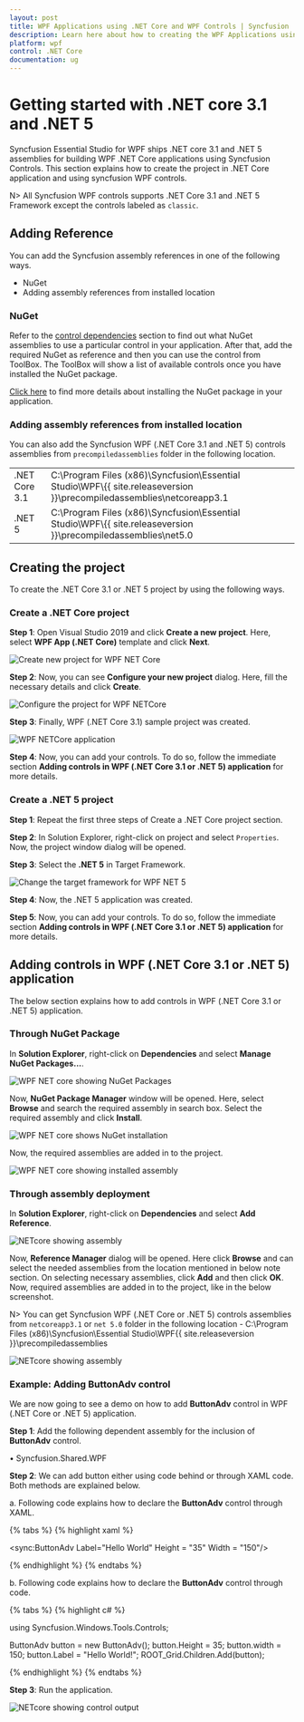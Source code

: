 ```yaml
---
layout: post
title: WPF Applications using .NET Core and WPF Controls | Syncfusion
description: Learn here about how to creating the WPF Applications using .NET Core and the Syncfusion WPF Controls.
platform: wpf
control: .NET Core
documentation: ug
---
```


# Getting started with .NET core 3.1 and .NET 5

Syncfusion Essential Studio for WPF ships .NET core 3.1 and .NET 5 assemblies for building WPF .NET Core applications using Syncfusion Controls. This section explains how to create the project in .NET Core application and using syncfusion WPF controls.

N> All Syncfusion WPF controls supports .NET Core 3.1 and .NET 5 Framework except the controls labeled as `classic`.

## Adding Reference

You can add the Syncfusion assembly references in one of the following ways.

* NuGet
* Adding assembly references from installed location

### NuGet

Refer to the [control dependencies](https://help.syncfusion.com/wpf/control-dependencies) section to find out what NuGet assemblies to use a particular control in your application. After that, add the required NuGet as reference and then you can use the control from ToolBox. The ToolBox will show a list of available controls once you have installed the NuGet package.

[Click here](https://help.syncfusion.com/wpf/visual-studio-integration/nuget-packages) to find more details about installing the NuGet package in your application.

### Adding assembly references from installed location

You can also add the Syncfusion WPF (.NET Core 3.1 and .NET 5) controls assemblies from `precompiledassemblies` folder in the following location.

<table>
<tr>
<td>.NET Core 3.1</td>
<td>C:\Program Files (x86)\Syncfusion\Essential Studio\WPF\{{ site.releaseversion }}\precompiledassemblies\netcoreapp3.1</td>
</tr>
<tr>
<td>.NET 5</td>
<td>C:\Program Files (x86)\Syncfusion\Essential Studio\WPF\{{ site.releaseversion }}\precompiledassemblies\net5.0</td>
</tr>
</table>

## Creating the project

To create the .NET Core 3.1 or .NET 5 project by using the following ways.

### Create a .NET Core project

**Step 1**: Open Visual Studio 2019 and click **Create a new project**. Here, select **WPF App (.NET Core)** template and click **Next**.

![Create new project for WPF NET Core](NETcore_WPF_images/wpf-netcore-create-project.png)

**Step 2**: Now, you can see **Configure your new project** dialog. Here, fill the necessary details and click **Create**. 

![Configure the project for WPF NETCore](NETcore_WPF_images/wpf-netcore-configure-project.png)

**Step 3**: Finally, WPF (.NET Core 3.1) sample project was created.

![WPF NETCore application](NETcore_WPF_images/wpf-netcore-application.png)

**Step 4**: Now, you can add your controls. To do so, follow the immediate section **Adding controls in WPF (.NET Core 3.1 or .NET 5) application** for more details. 

### Create a .NET 5 project

**Step 1**: Repeat the first three steps of Create a .NET Core project section.

**Step 2**: In Solution Explorer, right-click on project and select `Properties`. Now, the project window dialog will be opened.

**Step 3**: Select the **.NET 5** in Target Framework.

![Change the target framework for WPF NET 5](NETcore_WPF_images/wpf-netcore-framework.png)

**Step 4**: Now, the .NET 5 application was created.

**Step 5**: Now, you can add your controls. To do so, follow the immediate section **Adding controls in WPF (.NET Core 3.1 or .NET 5) application** for more details. 

## Adding controls in WPF (.NET Core 3.1 or .NET 5) application

The below section explains how to add controls in WPF (.NET Core 3.1 or .NET 5) application.

### Through NuGet Package

In **Solution Explorer**, right-click on **Dependencies** and select **Manage NuGet Packages...**.

![WPF NET core showing NuGet Packages](NETcore_WPF_images/wpf-netcore-nuget-package.png)

Now, **NuGet Package Manager** window will be opened. Here, select **Browse** and search the required assembly in search box. Select the required assembly and click **Install**.

![WPF NET core shows NuGet installation](NETcore_WPF_images/wpf-netcore-install-nuget.png)

Now, the required assemblies are added in to the project.

![WPF NET core showing installed assembly](NETcore_WPF_images/wpf-netcore-assembly.png)

### Through assembly deployment

In **Solution Explorer**, right-click on **Dependencies** and select **Add Reference**.

![NETcore showing assembly](NETcore_WPF_images/NETcore_reference.png)

Now, **Reference Manager** dialog will be opened. Here click **Browse** and can select the needed assemblies from the location mentioned in below note section. On selecting necessary assemblies, click **Add** and then click **OK**. Now, required assemblies are added in to the project, like in the below screenshot.

N> You can get Syncfusion WPF (.NET Core or .NET 5) controls assemblies from `netcoreapp3.1` or `net 5.0` folder in the following location - C:\Program Files (x86)\Syncfusion\Essential Studio\WPF\{{ site.releaseversion }}\precompiledassemblies

![NETcore showing assembly](NETcore_WPF_images/NETcore_assembly.jpeg)

### Example: Adding ButtonAdv control

We are now going to see a demo on how to add **ButtonAdv** control in WPF (.NET Core or .NET 5) application.

**Step 1**:	Add the following dependent assembly for the inclusion of **ButtonAdv** control.

•	Syncfusion.Shared.WPF

**Step 2**:	We can add button either using code behind or through XAML code. Both methods are explained below.

a.	Following code explains how to declare the **ButtonAdv** control through XAML.

{% tabs %}
{% highlight xaml %}

<Window x:Class="WpfApp1.MainWindow"
        xmlns="http://schemas.microsoft.com/winfx/2006/xaml/presentation"
        xmlns:x="http://schemas.microsoft.com/winfx/2006/xaml"
        xmlns:d="http://schemas.microsoft.com/expression/blend/2008"
        xmlns:mc="http://schemas.openxmlformats.org/markup-compatibility/2006"
        xmlns:local="clr-namespace:WpfApp1"
        xmlns:sync="http://schemas.syncfusion.com/wpf"
        mc:Ignorable="d"
        Title="MainWindow" Height="450" Width="800">
    <Grid Name="ROOT_Grid">
        <sync:ButtonAdv Label="Hello World" Height = "35" Width = "150"/>
    </Grid>
</Window>

{% endhighlight %}
{% endtabs %}

b.	Following code explains how to declare the **ButtonAdv** control through code.

{% tabs %}
{% highlight c# %}

using Syncfusion.Windows.Tools.Controls;

ButtonAdv button = new ButtonAdv();
button.Height = 35;
button.width = 150;
button.Label = "Hello World!";
ROOT_Grid.Children.Add(button);

{% endhighlight %}
{% endtabs %}

**Step 3**: Run the application.

![NETcore showing control output](NETcore_WPF_images/NETcore_controloutput.jpeg)